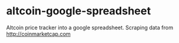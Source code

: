 altcoin-google-spreadsheet
==========================

Altcoin price tracker into a google spreadsheet. Scraping data from http://coinmarketcap.com 
